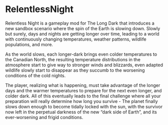 # RelentlessNight

Relentless Night is a gameplay mod for The Long Dark that introduces a new sandbox scenario where the spin of the Earth is slowing down. Slowly but surely, days and nights are getting longer over time, leading to a world with continuously changing temperatures, weather patterns, wildlife populations, and more.

As the world slows, each longer-dark brings even colder temperatures to the Canadian North, the resulting temperature distributions in the atmosphere start to give way to stronger winds and blizzards, even adapted wildlife slowly start to disappear as they succumb to the worsening conditions of the cold nights.

The player, realizing what is happening, must take advantage of the longer days and the warmer temperatures to prepare for the next even longer, and colder dark. All of this eventually leads to the final challenge where all your preparation will really determine how long you survive - The planet finally slows down enough to become tidally locked with the sun, with the survivor now left in the perpetual darkness of the new “dark side of Earth”, and its ever-worsening and frigid conditions.
